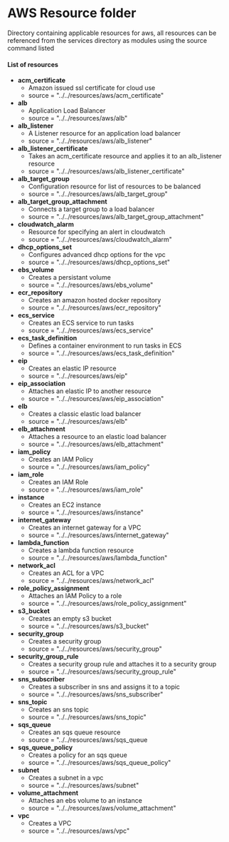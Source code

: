 # AWS Resource folder
Directory containing applicable resources for aws, all resources can be referenced from the services directory as modules using the source command listed

#### List of resources

- **acm_certificate**
  - Amazon issued ssl certificate for cloud use
  - source = "../../resources/aws/acm_certificate"
- **alb**
  - Application Load Balancer
  - source = "../../resources/aws/alb"
- **alb_listener**
  - A Listener resource for an application load balancer
  - source = "../../resources/aws/alb_listener"
- **alb_listener_certificate**
  - Takes an acm_certificate resource and applies it to an alb_listener resource
  - source = "../../resources/aws/alb_listener_certificate"
- **alb_target_group**
  - Configuration resource for list of resources to be balanced
  - source = "../../resources/aws/alb_target_group"
- **alb_target_group_attachment**
  - Connects a target group to a load balancer
  - source = "../../resources/aws/alb_target_group_attachment"
- **cloudwatch_alarm**
  - Resource for specifying an alert in cloudwatch
  - source = "../../resources/aws/cloudwatch_alarm"
- **dhcp_options_set**
  - Configures advanced dhcp options for the vpc
  - source = "../../resources/aws/dhcp_options_set"
- **ebs_volume**
  - Creates a persistant volume
  - source = "../../resources/aws/ebs_volume"
- **ecr_repository**
  - Creates an amazon hosted docker repository
  - source = "../../resources/aws/ecr_repository"
- **ecs_service**
  - Creates an ECS service to run tasks
  - source = "../../resources/aws/ecs_service"
- **ecs_task_definition**
  - Defines a container environment to run tasks in ECS
  - source = "../../resources/aws/ecs_task_definition"
- **eip**
  - Creates an elastic IP resource
  - source = "../../resources/aws/eip"
- **eip_association**
  - Attaches an elastic IP to another resource
  - source = "../../resources/aws/eip_association"
- **elb**
  - Creates a classic elastic load balancer
  - source = "../../resources/aws/elb"
- **elb_attachment**
  - Attaches a resource to an elastic load balancer
  - source = "../../resources/aws/elb_attachment"
- **iam_policy**
  - Creates an IAM Policy
  - source = "../../resources/aws/iam_policy"
- **iam_role**
   - Creates an IAM Role
   - source = "../../resources/aws/iam_role"
- **instance**
  - Creates an EC2 instance
  - source = "../../resources/aws/instance"
- **internet_gateway**
  - Creates an internet gateway for a VPC
  - source = "../../resources/aws/internet_gateway"
- **lambda_function**
  - Creates a lambda function resource
  - source = "../../resources/aws/lambda_function"
- **network_acl**
  - Creates an ACL for a VPC
  - source = "../../resources/aws/network_acl"
- **role_policy_assignment**
  - Attaches an IAM Policy to a role
  - source = "../../resources/aws/role_policy_assignment"
- **s3_bucket**
  - Creates an empty s3 bucket
  - source = "../../resources/aws/s3_bucket"
- **security_group**
  - Creates a security group
  - source = "../../resources/aws/security_group"
- **security_group_rule**
  - Creates a security group rule and attaches it to a security group
  - source = "../../resources/aws/security_group_rule"
- **sns_subscriber**
  - Creates a subscriber in sns and assigns it to a topic
  - source = "../../resources/aws/sns_subscriber"
- **sns_topic**
  - Creates an sns topic
  - source = "../../resources/aws/sns_topic"
- **sqs_queue**
  - Creates an sqs queue resource
  - source = "../../resources/aws/sqs_queue
- **sqs_queue_policy**
  - Creates a policy for an sqs queue
  - source = "../../resources/aws/sqs_queue_policy"
- **subnet**
  - Creates a subnet in a vpc
  - source = "../../resources/aws/subnet"
- **volume_attachment**
  - Attaches an ebs volume to an instance
  - source = "../../resources/aws/volume_attachment"
- **vpc**
  - Creates a VPC
  - source = "../../resources/aws/vpc"
